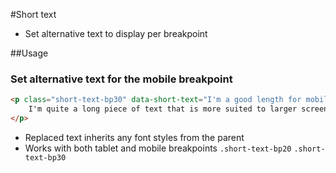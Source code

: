 #Short text

* Set alternative text to display per breakpoint

##Usage

### Set alternative text for the mobile breakpoint

```html
<p class="short-text-bp30" data-short-text="I'm a good length for mobile">
	I'm quite a long piece of text that is more suited to larger screens
</p>
```

* Replaced text inherits any font styles from the parent
* Works with both tablet and mobile breakpoints `.short-text-bp20` `.short-text-bp30`
